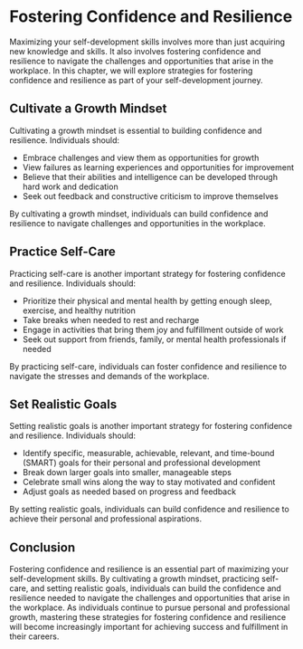 Fostering Confidence and Resilience
=======================================================================================

Maximizing your self-development skills involves more than just acquiring new knowledge and skills. It also involves fostering confidence and resilience to navigate the challenges and opportunities that arise in the workplace. In this chapter, we will explore strategies for fostering confidence and resilience as part of your self-development journey.

Cultivate a Growth Mindset
--------------------------

Cultivating a growth mindset is essential to building confidence and resilience. Individuals should:

* Embrace challenges and view them as opportunities for growth
* View failures as learning experiences and opportunities for improvement
* Believe that their abilities and intelligence can be developed through hard work and dedication
* Seek out feedback and constructive criticism to improve themselves

By cultivating a growth mindset, individuals can build confidence and resilience to navigate challenges and opportunities in the workplace.

Practice Self-Care
------------------

Practicing self-care is another important strategy for fostering confidence and resilience. Individuals should:

* Prioritize their physical and mental health by getting enough sleep, exercise, and healthy nutrition
* Take breaks when needed to rest and recharge
* Engage in activities that bring them joy and fulfillment outside of work
* Seek out support from friends, family, or mental health professionals if needed

By practicing self-care, individuals can foster confidence and resilience to navigate the stresses and demands of the workplace.

Set Realistic Goals
-------------------

Setting realistic goals is another important strategy for fostering confidence and resilience. Individuals should:

* Identify specific, measurable, achievable, relevant, and time-bound (SMART) goals for their personal and professional development
* Break down larger goals into smaller, manageable steps
* Celebrate small wins along the way to stay motivated and confident
* Adjust goals as needed based on progress and feedback

By setting realistic goals, individuals can build confidence and resilience to achieve their personal and professional aspirations.

Conclusion
----------

Fostering confidence and resilience is an essential part of maximizing your self-development skills. By cultivating a growth mindset, practicing self-care, and setting realistic goals, individuals can build the confidence and resilience needed to navigate the challenges and opportunities that arise in the workplace. As individuals continue to pursue personal and professional growth, mastering these strategies for fostering confidence and resilience will become increasingly important for achieving success and fulfillment in their careers.
